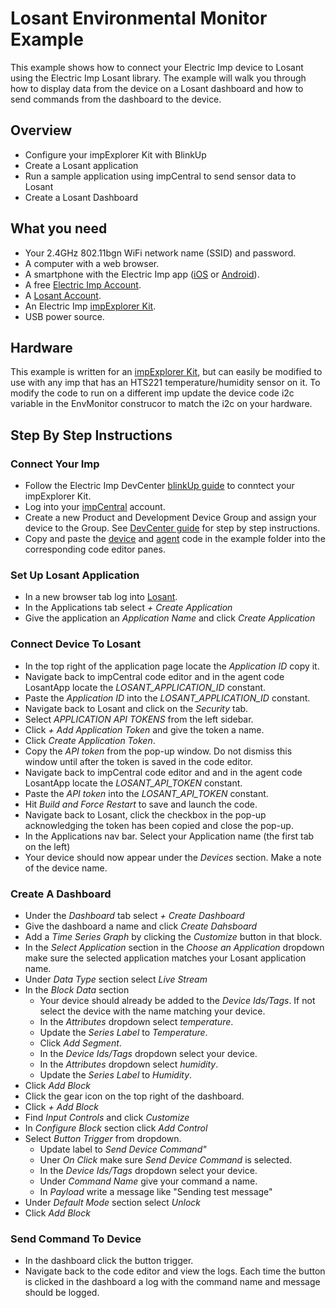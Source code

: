 # Losant Environmental Monitor Example #

This example shows how to connect your Electric Imp device to Losant using the Electric Imp Losant library. The example will walk you through how to display data from the device on a Losant dashboard and how to send commands from the dashboard to the device.

## Overview ##

* Configure your impExplorer Kit with BlinkUp
* Create a Losant application
* Run a sample application using impCentral to send sensor data to Losant
* Create a Losant Dashboard

## What you need ##

* Your 2.4GHz 802.11bgn WiFi network name (SSID) and password.
* A computer with a web browser.
* A smartphone with the Electric Imp app ([iOS](https://itunes.apple.com/us/app/electric-imp/id547133856) or [Android](https://play.google.com/store/apps/details?id=com.electricimp.electricimp)).
* A free [Electric Imp Account](https://impcentral.electricimp.com/login).
* A [Losant Account](https://accounts.losant.com/create-account?&redirect=https%3A%2F%2Fapp.losant.com).
* An Electric Imp [impExplorer Kit](https://store.electricimp.com/collections/featured-products/products/impexplorer-developer-kit?variant=31118866130).
* USB power source.

## Hardware ##

This example is written for an [impExplorer Kit](https://store.electricimp.com/collections/featured-products/products/impexplorer-developer-kit?variant=31118866130), but can easily be modified to use with any imp that has an HTS221 temperature/humidity sensor on it. To modify the code to run on a different imp update the device code i2c variable in the EnvMonitor construcor to match the i2c on your hardware.

## Step By Step Instructions ##

### Connect Your Imp ###

* Follow the Electric Imp DevCenter [blinkUp guide](https://developer.electricimp.com/gettingstarted/explorer/blinkup) to conntect your impExplorer Kit.
* Log into your [impCentral](https://impcentral.electricimp.com/login) account.
* Create a new Product and Development Device Group and assign your device to the Group. See [DevCenter guide](https://developer.electricimp.com/gettingstarted/explorer/ide) for step by step instructions.
* Copy and paste the [device](envExample.device.nut) and [agent](envExample.agent.nut) code in the example folder into the corresponding code editor panes.

### Set Up Losant Application ###

* In a new browser tab log into [Losant](https://accounts.losant.com/signin).
* In the Applications tab select *+ Create Application*
* Give the application an *Application Name* and click *Create Application*

### Connect Device To Losant ###

* In the top right of the application page locate the *Application ID* copy it.
* Navigate back to impCentral code editor and in the agent code LosantApp locate the *LOSANT_APPLICATION_ID* constant.
* Paste the *Application ID* into the *LOSANT_APPLICATION_ID* constant.
* Navigate back to Losant and click on the *Security* tab.
* Select *APPLICATION API TOKENS* from the left sidebar.
* Click *+ Add Application Token* and give the token a name.
* Click *Create Application Token*.
* Copy the *API token* from the pop-up window. Do not dismiss this window until after the token is saved in the code editor.
* Navigate back to impCentral code editor and and in the agent code LosantApp locate the *LOSANT_API_TOKEN* constant.
* Paste the *API token* into the *LOSANT_API_TOKEN* constant.
* Hit *Build and Force Restart* to save and launch the code.
* Navigate back to Losant, click the checkbox in the pop-up acknowledging the token has been copied and close the pop-up.
* In the Applications nav bar. Select your Application name (the first tab on the left)
* Your device should now appear under the *Devices* section. Make a note of the device name.

### Create A Dashboard ###

* Under the *Dashboard* tab select *+ Create Dashboard*
* Give the dashboard a name and click *Create Dahsboard*
* Add a *Time Series Graph* by clicking the *Customize* button in that block.
* In the *Select Application* section in the *Choose an Application* dropdown make sure the selected application matches your Losant application name.
* Under *Data Type* section select *Live Stream*
* In the *Block Data* section
    * Your device should already be added to the *Device Ids/Tags*. If not select the device with the name matching your device.
    * In the *Attributes* dropdown select *temperature*.
    * Update the *Series Label* to *Temperature*.
    * Click *Add Segment*.
    * In the *Device Ids/Tags* dropdown select your device.
    * In the *Attributes* dropdown select *humidity*.
    * Update the *Series Label* to *Humidity*.
* Click *Add Block*
* Click the gear icon on the top right of the dashboard.
* Click *+ Add Block*
* Find *Input Controls* and click *Customize*
* In *Configure Block* section click *Add Control*
* Select *Button Trigger* from dropdown.
    * Update label to *Send Device Command"*
    * Uner *On Click* make sure *Send Device Command* is selected.
    * In the *Device Ids/Tags* dropdown select your device.
    * Under *Command Name* give your command a name.
    * In *Payload* write a message like "Sending test message"
* Under *Default Mode* section select *Unlock*
* Click *Add Block*

### Send Command To Device ###

* In the dashboard click the button trigger.
* Navigate back to the code editor and view the logs. Each time the button is clicked in the dashboard a log with the command name and message should be logged.
